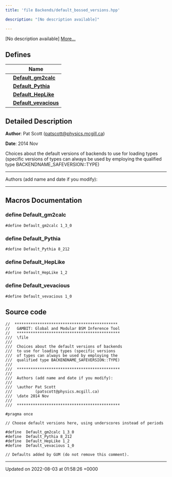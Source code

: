 ```yaml
---
title: 'file Backends/default_bossed_versions.hpp'

description: "[No description available]"

---
```







[No description available] [More...](#detailed-description)

## Defines

|                | Name           |
| -------------- | -------------- |
|  | **[Default_gm2calc](/documentation/code/main/files/default__bossed__versions_8hpp/#define-default-gm2calc)**  |
|  | **[Default_Pythia](/documentation/code/main/files/default__bossed__versions_8hpp/#define-default-pythia)**  |
|  | **[Default_HepLike](/documentation/code/main/files/default__bossed__versions_8hpp/#define-default-heplike)**  |
|  | **[Default_vevacious](/documentation/code/main/files/default__bossed__versions_8hpp/#define-default-vevacious)**  |

## Detailed Description


**Author**: Pat Scott ([patscott@physics.mcgill.ca](mailto:patscott@physics.mcgill.ca)) 

**Date**: 2014 Nov

Choices about the default versions of backends to use for loading types (specific versions of types can always be used by employing the qualified type BACKENDNAME_SAFEVERSION::TYPE)



------------------

Authors (add name and date if you modify):



------------------




## Macros Documentation

### define Default_gm2calc

```
#define Default_gm2calc 1_3_0
```


### define Default_Pythia

```
#define Default_Pythia 8_212
```


### define Default_HepLike

```
#define Default_HepLike 1_2
```


### define Default_vevacious

```
#define Default_vevacious 1_0
```


## Source code

```
//  *********************************************
//   GAMBIT: Global and Modular BSM Inference Tool
//   *********************************************
///  \file
///
///  Choices about the default versions of backends
///  to use for loading types (specific versions
///  of types can always be used by employing the
///  qualified type BACKENDNAME_SAFEVERSION::TYPE)
///
///  *********************************************
///
///  Authors (add name and date if you modify):
///
///  \author Pat Scott
///          (patscott@physics.mcgill.ca)
///  \date 2014 Nov
///
///  *********************************************

#pragma once

// Choose default versions here, using underscores instead of periods

#define  Default_gm2calc 1_3_0
#define  Default_Pythia 8_212
#define  Default_HepLike 1_2
#define  Default_vevacious 1_0

// Defaults added by GUM (do not remove this comment).
```


-------------------------------

Updated on 2022-08-03 at 01:58:26 +0000
